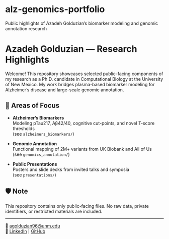 # alz-genomics-portfolio
Public highlights of Azadeh Golduzian’s biomarker modeling and genomic annotation research

# Azadeh Golduzian — Research Highlights

Welcome! This repository showcases selected public-facing components of my research as a Ph.D. candidate in Computational Biology at the University of New Mexico. My work bridges plasma-based biomarker modeling for Alzheimer’s disease and large-scale genomic annotation.

## 🔬 Areas of Focus

- **Alzheimer’s Biomarkers**  
  Modeling pTau217, Aβ42/40, cognitive cut-points, and novel T-score thresholds  
  (see `alzheimers_biomarkers/`)

- **Genomic Annotation**  
  Functional mapping of 2M+ variants from UK Biobank and All of Us  
  (see `genomics_annotation/`)

- **Public Presentations**  
  Posters and slide decks from invited talks and symposia  
  (see `presentations/`)

## 🛡️ Note
This repository contains only public-facing files. No raw data, private identifiers, or restricted materials are included.

---

📧 agolduzian96@unm.edu  
🔗 [LinkedIn](https://www.linkedin.com/in/azadeh-golduzian-48236818b/) | [GitHub](https://github.com/AzadehGolduzian)

